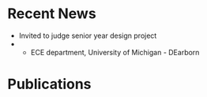# Recent News
* Invited to judge senior year design project
* * ECE department, University of Michigan - DEarborn
    

# Publications
